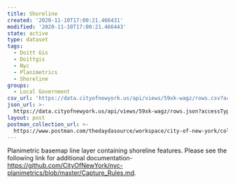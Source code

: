 ```yaml
---
title: Shoreline
created: '2020-11-10T17:00:21.466431'
modified: '2020-11-10T17:00:21.466443'
state: active
type: dataset
tags:
  - Doitt Gis
  - Doittgis
  - Nyc
  - Planimetrics
  - Shoreline
groups:
  - Local Government
csv_url: 'https://data.cityofnewyork.us/api/views/59xk-wagz/rows.csv?accessType=DOWNLOAD'
json_url: >-
  https://data.cityofnewyork.us/api/views/59xk-wagz/rows.json?accessType=DOWNLOAD
layout: post
postman_collection_url: >-
  https://www.postman.com/thedaydasource/workspace/city-of-new-york/collection/15909983-7f0e727e-dee7-4f15-af9f-c3e18c9aea9b
---
```

Planimetric basemap line layer containing shoreline features. Please see the following link for additional documentation- https://github.com/CityOfNewYork/nyc-planimetrics/blob/master/Capture_Rules.md.
